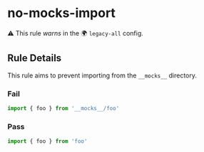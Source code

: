 # no-mocks-import

⚠️ This rule _warns_ in the 🌍 `legacy-all` config.

<!-- end auto-generated rule header -->

## Rule Details

This rule aims to prevent importing from the `__mocks__` directory.

### Fail

```ts
import { foo } from '__mocks__/foo'
```

### Pass

```ts
import { foo } from 'foo'
```

